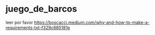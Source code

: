 # juego_de_barcos


leer por favor
https://boscacci.medium.com/why-and-how-to-make-a-requirements-txt-f329c685181e